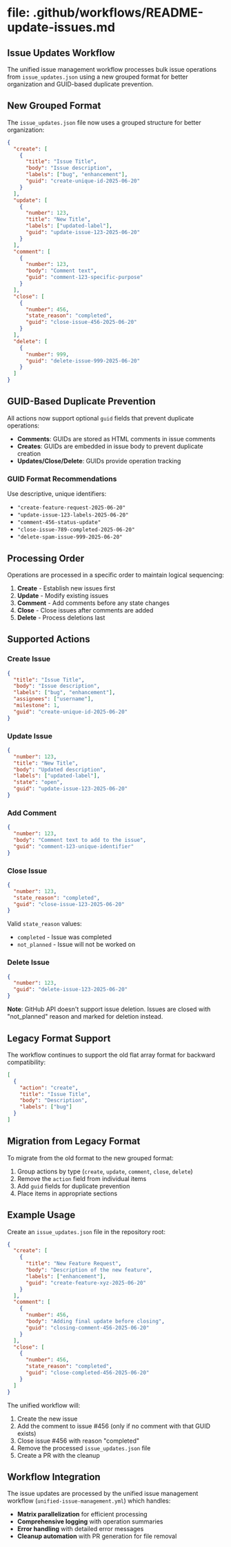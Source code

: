 # file: .github/workflows/README-update-issues.md

## Issue Updates Workflow

The unified issue management workflow processes bulk issue operations from `issue_updates.json` using a new grouped format for better organization and GUID-based duplicate prevention.

## New Grouped Format

The `issue_updates.json` file now uses a grouped structure for better organization:

```json
{
  "create": [
    {
      "title": "Issue Title",
      "body": "Issue description",
      "labels": ["bug", "enhancement"],
      "guid": "create-unique-id-2025-06-20"
    }
  ],
  "update": [
    {
      "number": 123,
      "title": "New Title",
      "labels": ["updated-label"],
      "guid": "update-issue-123-2025-06-20"
    }
  ],
  "comment": [
    {
      "number": 123,
      "body": "Comment text",
      "guid": "comment-123-specific-purpose"
    }
  ],
  "close": [
    {
      "number": 456,
      "state_reason": "completed",
      "guid": "close-issue-456-2025-06-20"
    }
  ],
  "delete": [
    {
      "number": 999,
      "guid": "delete-issue-999-2025-06-20"
    }
  ]
}
```

## GUID-Based Duplicate Prevention

All actions now support optional `guid` fields that prevent duplicate operations:

- **Comments**: GUIDs are stored as HTML comments in issue comments
- **Creates**: GUIDs are embedded in issue body to prevent duplicate creation
- **Updates/Close/Delete**: GUIDs provide operation tracking

### GUID Format Recommendations

Use descriptive, unique identifiers:
- `"create-feature-request-2025-06-20"`
- `"update-issue-123-labels-2025-06-20"`
- `"comment-456-status-update"`
- `"close-issue-789-completed-2025-06-20"`
- `"delete-spam-issue-999-2025-06-20"`

## Processing Order

Operations are processed in a specific order to maintain logical sequencing:

1. **Create** - Establish new issues first
2. **Update** - Modify existing issues
3. **Comment** - Add comments before any state changes
4. **Close** - Close issues after comments are added
5. **Delete** - Process deletions last

## Supported Actions

### Create Issue

```json
{
  "title": "Issue Title",
  "body": "Issue description",
  "labels": ["bug", "enhancement"],
  "assignees": ["username"],
  "milestone": 1,
  "guid": "create-unique-id-2025-06-20"
}
```

### Update Issue

```json
{
  "number": 123,
  "title": "New Title",
  "body": "Updated description",
  "labels": ["updated-label"],
  "state": "open",
  "guid": "update-issue-123-2025-06-20"
}
```

### Add Comment

```json
{
  "number": 123,
  "body": "Comment text to add to the issue",
  "guid": "comment-123-unique-identifier"
}
```

### Close Issue

```json
{
  "number": 123,
  "state_reason": "completed",
  "guid": "close-issue-123-2025-06-20"
}
```

Valid `state_reason` values:
- `completed` - Issue was completed
- `not_planned` - Issue will not be worked on

### Delete Issue

```json
{
  "number": 123,
  "guid": "delete-issue-123-2025-06-20"
}
```

**Note**: GitHub API doesn't support issue deletion. Issues are closed with "not_planned" reason and marked for deletion instead.

## Legacy Format Support

The workflow continues to support the old flat array format for backward compatibility:

```json
[
  {
    "action": "create",
    "title": "Issue Title",
    "body": "Description",
    "labels": ["bug"]
  }
]
```

## Migration from Legacy Format

To migrate from the old format to the new grouped format:

1. Group actions by type (`create`, `update`, `comment`, `close`, `delete`)
2. Remove the `action` field from individual items
3. Add `guid` fields for duplicate prevention
4. Place items in appropriate sections

## Example Usage

Create an `issue_updates.json` file in the repository root:

```json
{
  "create": [
    {
      "title": "New Feature Request",
      "body": "Description of the new feature",
      "labels": ["enhancement"],
      "guid": "create-feature-xyz-2025-06-20"
    }
  ],
  "comment": [
    {
      "number": 456,
      "body": "Adding final update before closing",
      "guid": "closing-comment-456-2025-06-20"
    }
  ],
  "close": [
    {
      "number": 456,
      "state_reason": "completed",
      "guid": "close-completed-456-2025-06-20"
    }
  ]
}
```

The unified workflow will:
1. Create the new issue
2. Add the comment to issue #456 (only if no comment with that GUID exists)
3. Close issue #456 with reason "completed"
4. Remove the processed `issue_updates.json` file
5. Create a PR with the cleanup

## Workflow Integration

The issue updates are processed by the unified issue management workflow (`unified-issue-management.yml`) which handles:

- **Matrix parallelization** for efficient processing
- **Comprehensive logging** with operation summaries
- **Error handling** with detailed error messages
- **Cleanup automation** with PR generation for file removal
